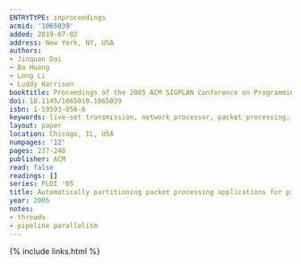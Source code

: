 ```yaml
---
ENTRYTYPE: inproceedings
acmid: '1065039'
added: 2019-07-02
address: New York, NY, USA
authors:
- Jinquan Dai
- Bo Huang
- Long Li
- Luddy Harrison
booktitle: Proceedings of the 2005 ACM SIGPLAN Conference on Programming Language Design and Implementation
doi: 10.1145/1065010.1065039
isbn: 1-59593-056-6
keywords: live-set transmission, network processor, packet processing, parallel, pipelining transformation, program partition
layout: paper
location: Chicago, IL, USA
numpages: '12'
pages: 237-248
publisher: ACM
read: false
readings: []
series: PLDI '05
title: Automatically partitioning packet processing applications for pipelined architectures
year: 2005
notes:
- threads
- pipeline parallelism
---
```

{% include links.html %}
